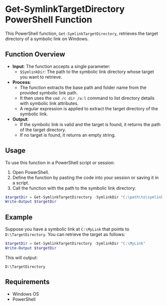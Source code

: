 
# Get-SymlinkTargetDirectory PowerShell Function

This PowerShell function, `Get-SymlinkTargetDirectory`, retrieves the target directory of a symbolic link on Windows.

## Function Overview

- **Input**: The function accepts a single parameter:
  - `$SymlinkDir`: The path to the symbolic link directory whose target you want to retrieve.
- **Process**: 
  - The function extracts the base path and folder name from the provided symbolic link path.
  - It then uses the `cmd /c dir /a:l` command to list directory details with symbolic link attributes.
  - A regular expression is applied to extract the target directory of the symbolic link.
- **Output**: 
  - If the symbolic link is valid and the target is found, it returns the path of the target directory.
  - If no target is found, it returns an empty string.

## Usage

To use this function in a PowerShell script or session:

1. Open PowerShell.
2. Define the function by pasting the code into your session or saving it in a script.
3. Call the function with the path to the symbolic link directory:

```powershell
$targetDir = Get-SymlinkTargetDirectory -SymlinkDir "C:\path\to\symlink"
Write-Output $targetDir
```

## Example

Suppose you have a symbolic link at `C:\MyLink` that points to `D:\TargetDirectory`. You can retrieve the target as follows:

```powershell
$targetDir = Get-SymlinkTargetDirectory -SymlinkDir "C:\MyLink"
Write-Output $targetDir
```

This will output:

```
D:\TargetDirectory
```

## Requirements

- Windows OS
- PowerShell
